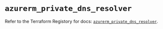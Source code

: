 # `azurerm_private_dns_resolver`

Refer to the Terraform Registory for docs: [`azurerm_private_dns_resolver`](https://registry.terraform.io/providers/hashicorp/azurerm/3.65.0/docs/resources/private_dns_resolver).
